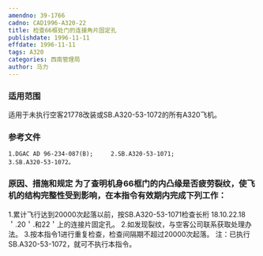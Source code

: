 ```yaml
---
amendno: 39-1766
cadno: CAD1996-A320-22
title: 检查66框处门的连接角片固定孔
publishdate: 1996-11-11
effdate: 1996-11-11
tags: A320
categories: 西南管理局
author: 马力
---
```


### 适用范围 
适用于未执行空客21778改装或SB.A320-53-1072的所有A320飞机。

<!--more-->
### 参考文件
    1.DGAC AD 96-234-087(B);     2.SB.A320-53-1071;
    3.SB.A320-53-1072。

### 原因、措施和规定 为了查明机身66框门的内凸缘是否疲劳裂纹，使飞机的结构完整性受到影响，在本指令有效期内完成下列工作： 
1.累计飞行达到20000次起落以前，按SB.A320-53-1071检查长桁
18.10.22.18＇.20＇.和22＇上的连接片固定孔。 
    2.如发现裂纹，与空客公司联系获取处理办法。 
    3.按本指令1进行重复检查，检查间隔期不超过20000次起落。     注：已执行SB.A320-53-1072，就可不执行本指令。

